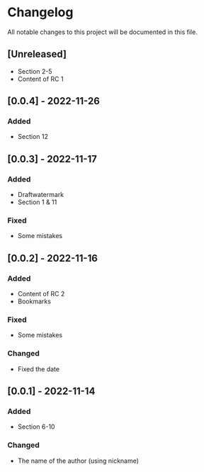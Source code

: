 # Changelog
All notable changes to this project will be documented in this file.
## [Unreleased]
- Section 2-5
- Content of RC 1
## [0.0.4] - 2022-11-26
### Added
- Section 12
## [0.0.3] - 2022-11-17
### Added
- Draftwatermark
- Section 1 & 11
### Fixed
- Some mistakes
## [0.0.2] - 2022-11-16
### Added
- Content of RC 2
- Bookmarks
### Fixed
- Some mistakes
### Changed
- Fixed the date
## [0.0.1] - 2022-11-14
### Added
- Section 6-10
### Changed
- The name of the author (using nickname)

